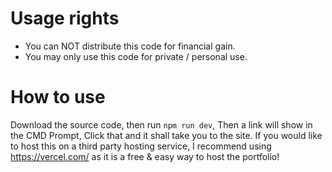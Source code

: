# Usage rights
- You can NOT distribute this code for financial gain.
- You may only use this code for private / personal use.

# How to use
Download the source code, then run `npm run dev`, Then a link will show in the CMD Prompt, Click that and it shall take you to the site.
If you would like to host this on a third party hosting service, I recommend using https://vercel.com/ as it is a free & easy way to host the portfolio!
